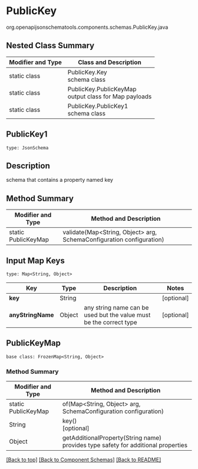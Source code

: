 # PublicKey
org.openapijsonschematools.components.schemas.PublicKey.java

## Nested Class Summary
| Modifier and Type | Class and Description |
| ----------------- | ---------------------- |
| static class | PublicKey.Key<br> schema class |
| static class | PublicKey.PublicKeyMap<br> output class for Map payloads |
| static class | PublicKey.PublicKey1<br> schema class |

## PublicKey1
```
type: JsonSchema
```

## Description
schema that contains a property named key

## Method Summary
| Modifier and Type | Method and Description |
| ----------------- | ---------------------- |
| static PublicKeyMap | validate(Map<String, Object> arg, SchemaConfiguration configuration) |

## Input Map Keys
```
type: Map<String, Object>
```
Key | Type |  Description | Notes
------------ | ------------- | ------------- | -------------
**key** | String |  | [optional]
**anyStringName** | Object | any string name can be used but the value must be the correct type | [optional]

## PublicKeyMap
```
base class: FrozenMap<String, Object>
```

### Method Summary
| Modifier and Type | Method and Description |
| ----------------- | ---------------------- |
| static PublicKeyMap | of(Map<String, Object> arg, SchemaConfiguration configuration) |
| String | key()<br>[optional] |
| Object | getAdditionalProperty(String name)<br>provides type safety for additional properties |

[[Back to top]](#top) [[Back to Component Schemas]](../../../README.md#Component-Schemas) [[Back to README]](../../../README.md)
